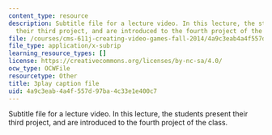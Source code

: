 ```yaml
---
content_type: resource
description: Subtitle file for a lecture video. In this lecture, the students present
  their third project, and are introduced to the fourth project of the class.
file: /courses/cms-611j-creating-video-games-fall-2014/4a9c3eab4a4f557d97ba4c33e1e400c7_9is-GrNpNvA.vtt
file_type: application/x-subrip
learning_resource_types: []
license: https://creativecommons.org/licenses/by-nc-sa/4.0/
ocw_type: OCWFile
resourcetype: Other
title: 3play caption file
uid: 4a9c3eab-4a4f-557d-97ba-4c33e1e400c7
---
```

Subtitle file for a lecture video. In this lecture, the students present their third project, and are introduced to the fourth project of the class.